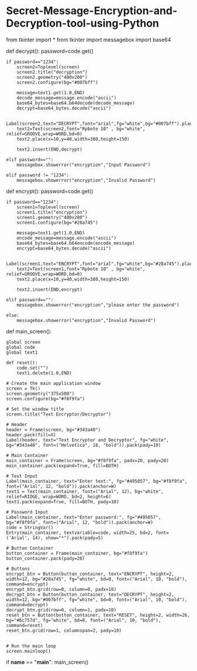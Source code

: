 # Secret-Message-Encryption-and-Decryption-tool-using-Python

from tkinter import *
from tkinter import messagebox
import base64

def decrypt():
    password=code.get()

    if password=="1234":
        screen2=Toplevel(screen)
        screen2.title("decryption")
        screen2.geometry("400x200")
        screen2.configure(bg="#007bff")

        message=text1.get(1.0,END)
        decode_message=message.encode("ascii")
        base64_bytes=base64.b64decode(decode_message)
        decrypt=base64_bytes.decode("ascii")

        Label(screen2,text="DECRYPT",font="arial",fg="white",bg="#007bff").place(x=10,y=0)
        text2=Text(screen2,font="Rpbote 10" , bg="white", relief=GROOVE,wrap=WORD,bd=0)
        text2.place(x=10,y=40,width=380,height=150)

        text2.insert(END,decrypt)

    elif password=="":
        messagebox.showerror("encryption","Input Password")

    elif password != "1234":
        messagebox.showerror("encryption","Invalid Password")

def encrypt():
    password=code.get()

    if password=="1234":
        screen1=Toplevel(screen)
        screen1.title("encryption")
        screen1.geometry("400x200")
        screen1.configure(bg="#28a745")

        message=text1.get(1.0,END)
        encode_message=message.encode("ascii")
        base64_bytes=base64.b64encode(encode_message)
        encrypt=base64_bytes.decode("ascii")

        Label(screen1,text="ENCRYPT",font="arial",fg="white",bg="#28a745").place(x=10,y=0)
        text2=Text(screen1,font="Rpbote 10" , bg="white", relief=GROOVE,wrap=WORD,bd=0)
        text2.place(x=10,y=40,width=380,height=150)

        text2.insert(END,encrypt)

    elif password=="":
        messagebox.showerror("encryption","please enter the password")

    else:
        messagebox.showerror("encryption","Invalid Password")        



def main_screen():

    global screen
    global code
    global text1

    def reset():
        code.set("")
        text1.delete(1.0,END)

    # Create the main application window
    screen = Tk()
    screen.geometry("375x500")
    screen.configure(bg="#f8f9fa")

    # Set the window title
    screen.title("Text Encryptor/Decryptor")

    # Header
    header = Frame(screen, bg="#343a40")
    header.pack(fill=X)
    Label(header, text="Text Encryptor and Decryptor", fg="white", bg="#343a40", font=("Helvetica", 18, "bold")).pack(pady=10)

    # Main Container
    main_container = Frame(screen, bg="#f8f9fa", padx=20, pady=20)
    main_container.pack(expand=True, fill=BOTH)

    # Text Input
    Label(main_container, text="Enter text:", fg="#495057", bg="#f8f9fa", font=("Arial", 12, "bold")).pack(anchor=W)
    text1 = Text(main_container, font=("Arial", 12), bg="white", relief=RIDGE, wrap=WORD, bd=2, height=6)
    text1.pack(expand=True, fill=BOTH, pady=10)

    # Password Input
    Label(main_container, text="Enter password:", fg="#495057", bg="#f8f9fa", font=("Arial", 12, "bold")).pack(anchor=W)
    code = StringVar()
    Entry(main_container, textvariable=code, width=25, bd=2, font=('Arial', 14), show="*").pack(pady=5)

    # Button Container
    button_container = Frame(main_container, bg="#f8f9fa")
    button_container.pack(pady=20)

    # Buttons
    encrypt_btn = Button(button_container, text="ENCRYPT", height=2, width=12, bg="#28a745", fg="white", bd=0, font=("Arial", 10, "bold"), command=encrypt)
    encrypt_btn.grid(row=0, column=0, padx=10)
    decrypt_btn = Button(button_container, text="DECRYPT", height=2, width=12, bg="#007bff", fg="white", bd=0, font=("Arial", 10, "bold"), command=decrypt)
    decrypt_btn.grid(row=0, column=1, padx=10)
    reset_btn = Button(button_container, text="RESET", height=2, width=26, bg="#6c757d", fg="white", bd=0, font=("Arial", 10, "bold"), command=reset)
    reset_btn.grid(row=1, columnspan=2, pady=10)


    # Run the main loop
    screen.mainloop()

if __name__ == "__main__":
    main_screen()
